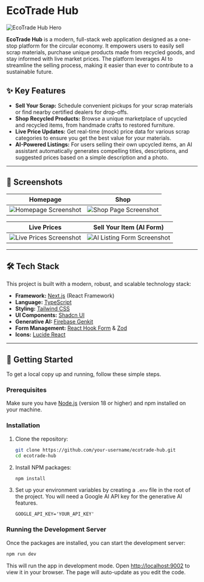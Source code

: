 # EcoTrade Hub

![EcoTrade Hub Hero](https://placehold.co/1200x600.png)

**EcoTrade Hub** is a modern, full-stack web application designed as a one-stop platform for the circular economy. It empowers users to easily sell scrap materials, purchase unique products made from recycled goods, and stay informed with live market prices. The platform leverages AI to streamline the selling process, making it easier than ever to contribute to a sustainable future.

## ✨ Key Features

- **Sell Your Scrap:** Schedule convenient pickups for your scrap materials or find nearby certified dealers for drop-offs.
- **Shop Recycled Products:** Browse a unique marketplace of upcycled and recycled items, from handmade crafts to restored furniture.
- **Live Price Updates:** Get real-time (mock) price data for various scrap categories to ensure you get the best value for your materials.
- **AI-Powered Listings:** For users selling their own upcycled items, an AI assistant automatically generates compelling titles, descriptions, and suggested prices based on a simple description and a photo.

---

## 📸 Screenshots

| Homepage | Shop |
| :---: | :---: |
| ![Homepage Screenshot](https://placehold.co/800x600.png) | ![Shop Page Screenshot](https://placehold.co/800x600.png) |

| Live Prices | Sell Your Item (AI Form) |
| :---: | :---: |
| ![Live Prices Screenshot](https://placehold.co/800x600.png) | ![AI Listing Form Screenshot](https://placehold.co/800x600.png) |


---

## 🛠️ Tech Stack

This project is built with a modern, robust, and scalable technology stack:

-   **Framework:** [Next.js](https://nextjs.org/) (React Framework)
-   **Language:** [TypeScript](https://www.typescriptlang.org/)
-   **Styling:** [Tailwind CSS](https://tailwindcss.com/)
-   **UI Components:** [Shadcn UI](https://ui.shadcn.com/)
-   **Generative AI:** [Firebase Genkit](https://firebase.google.com/docs/genkit)
-   **Form Management:** [React Hook Form](https://react-hook-form.com/) & [Zod](https://zod.dev/)
-   **Icons:** [Lucide React](https://lucide.dev/)

---

## 🚀 Getting Started

To get a local copy up and running, follow these simple steps.

### Prerequisites

Make sure you have [Node.js](https://nodejs.org/) (version 18 or higher) and npm installed on your machine.

### Installation

1.  Clone the repository:
    ```sh
    git clone https://github.com/your-username/ecotrade-hub.git
    cd ecotrade-hub
    ```

2.  Install NPM packages:
    ```sh
    npm install
    ```

3. Set up your environment variables by creating a `.env` file in the root of the project. You will need a Google AI API key for the generative AI features.
    ```
    GOOGLE_API_KEY='YOUR_API_KEY'
    ```

### Running the Development Server

Once the packages are installed, you can start the development server:

```sh
npm run dev
```

This will run the app in development mode. Open [http://localhost:9002](http://localhost:9002) to view it in your browser. The page will auto-update as you edit the code.
